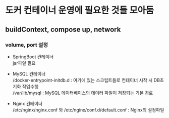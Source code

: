 # 도커 컨테이너 운영에 필요한 것들 모아둠
## buildContext, compose up, network
### volume, port 설정
* SpringBoot 컨테이너   
jar파일 필요

* MySQL 컨테이너   
/docker-entrypoint-initdb.d : 여기에 있는 스크립트들로 컨테이너 시작 시 DB초기화 작업수행   
/var/lib/mysql : MySQL 데이터베이스의 데이터 파일이 저장되는 기본 경로

* Nginx 컨테이너   
/etc/nginx/nginx.conf 와 /etc/nginx/conf.d/default.conf : Nginx의 설정파일
